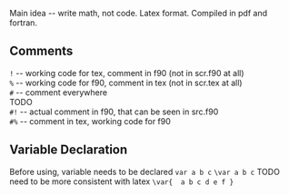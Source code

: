 Main idea -- write math, not code.
Latex format.
Compiled in pdf and fortran.

Comments
---
`!` -- working code for tex, comment in f90 (not in scr.f90 at all)  
`%` -- working code for f90, comment in tex (not in scr.tex at all)  
`#` -- comment everywhere  
TODO  
`#!` -- actual comment in f90, that can be seen in src.f90  
`#%` -- comment in tex, working code for f90  

Variable Declaration
---
Before using, variable needs to be declared
`var a b c`
`\var a b c`
TODO need to be more consistent with latex
`\var{  a b c
        d e f }`
